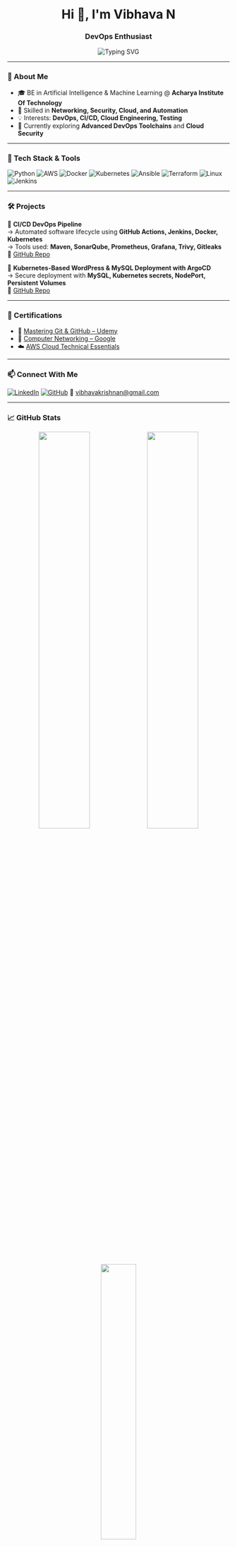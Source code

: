 <h1 align="center">Hi 👋, I'm Vibhava N</h1>
<h3 align="center"> DevOps Enthusiast</h3>

<p align="center">
<img src="https://readme-typing-svg.demolab.com?font=Fira+Code&size=22&pause=1000&center=true&vCenter=true&width=600&lines=Networking+%7C+Cloud+%7C+DevOps+%7C+Automation;Python+%7C+AWS+%7C+Kubernetes+%7C+CI%2FCD" alt="Typing SVG" />
</p>

---

### 🚀 About Me

- 🎓 BE in Artificial Intelligence & Machine Learning @ **Acharya Institute Of Technology**
- 🔧 Skilled in **Networking, Security, Cloud, and Automation**
- 💡 Interests: **DevOps, CI/CD, Cloud Engineering, Testing**
- 🌱 Currently exploring **Advanced DevOps Toolchains** and **Cloud Security**


---

### 🧰 Tech Stack & Tools

![Python](https://img.shields.io/badge/Python-3776AB?style=for-the-badge&logo=python&logoColor=white)
![AWS](https://img.shields.io/badge/AWS-FF9900?style=for-the-badge&logo=amazonaws&logoColor=white)
![Docker](https://img.shields.io/badge/Docker-2496ED?style=for-the-badge&logo=docker&logoColor=white)
![Kubernetes](https://img.shields.io/badge/Kubernetes-326CE5?style=for-the-badge&logo=kubernetes&logoColor=white)
![Ansible](https://img.shields.io/badge/Ansible-EE0000?style=for-the-badge&logo=ansible&logoColor=white)
![Terraform](https://img.shields.io/badge/Terraform-623CE4?style=for-the-badge&logo=terraform&logoColor=white)
![Linux](https://img.shields.io/badge/Linux-FCC624?style=for-the-badge&logo=linux&logoColor=black)
![Jenkins](https://img.shields.io/badge/Jenkins-D24939?style=for-the-badge&logo=jenkins&logoColor=white)

---

### 🛠️ Projects

🔹 **CI/CD DevOps Pipeline**  
→ Automated software lifecycle using **GitHub Actions, Jenkins, Docker, Kubernetes**  
→ Tools used: **Maven, SonarQube, Prometheus, Grafana, Trivy, Gitleaks**  
🔗 [GitHub Repo](https://github.com/nightsky213/cicd-project.git)

🔹 **Kubernetes-Based WordPress \& MySQL Deployment with ArgoCD**  
→ Secure deployment with **MySQL, Kubernetes secrets, NodePort, Persistent Volumes**  
🔗 [GitHub Repo](https://github.com/nightsky213/Devops.git)

---

### 🏅 Certifications

- 📘 [Mastering Git & GitHub – Udemy](https://www.udemy.com/certificate/UC-567d6882-d379-45fb-b46f-1ff7187fe931/)
- 📡 [Computer Networking – Google](https://coursera.org/verify/DWWQLY83SCQH)
- ☁️ [AWS Cloud Technical Essentials](https://coursera.org/verify/CI65JSPT1LZI)

---

### 📫 Connect With Me

[![LinkedIn](https://img.shields.io/badge/LinkedIn-blue?style=flat&logo=linkedin&labelColor=blue)](https://linkedin.com/in/vibhava-n-744892283)
[![GitHub](https://img.shields.io/badge/GitHub-100000?style=flat&logo=github&logoColor=white)](https://github.com/nightsky213)
📧 vibhavakrishnan@gmail.com  

---

### 📈 GitHub Stats

<p align="center">
  <img src="https://github-readme-stats.vercel.app/api?username=nightsky213&show_icons=true&theme=radical" width="48%" />
  <img src="https://github-readme-streak-stats.herokuapp.com/?user=nightsky213&theme=radical" width="48%" />
</p>

<p align="center">
  <img src="https://github-readme-stats.vercel.app/api/top-langs/?username=nightsky213&layout=compact&theme=radical" width="40%" />
</p>

---

